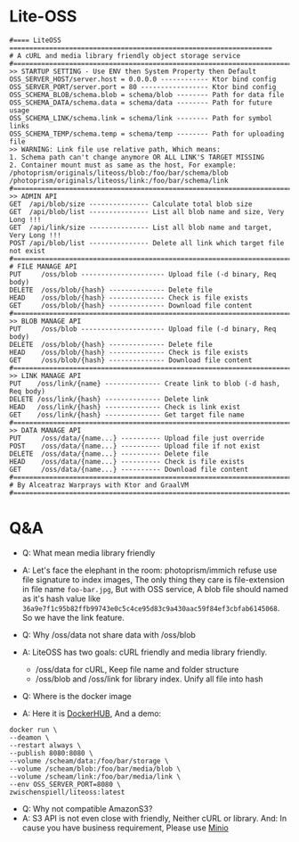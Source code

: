 # Lite-OSS

```text
#==== LiteOSS ==================================================================
# A cURL and media library friendly object storage service
#===============================================================================
>> STARTUP SETTING - Use ENV then System Property then Default
OSS_SERVER_HOST/server.host = 0.0.0.0 ------------ Ktor bind config
OSS_SERVER_PORT/server.port = 80 ----------------- Ktor bind config
OSS_SCHEMA_BLOB/schema.blob = schema/blob -------- Path for data file
OSS_SCHEMA_DATA/schema.data = schema/data -------- Path for future usage
OSS_SCHEMA_LINK/schema.link = schema/link -------- Path for symbol links
OSS_SCHEMA_TEMP/schema.temp = schema/temp -------- Path for uploading file
>> WARNING: Link file use relative path, Which means:
1. Schema path can't change anymore OR ALL LINK'S TARGET MISSING
2. Container mount must as same as the host, For example:
/photoprism/originals/liteoss/blob:/foo/bar/schema/blob
/photoprism/originals/liteoss/link:/foo/bar/schema/link
#===============================================================================
>> ADMIN API
GET  /api/blob/size --------------- Calculate total blob size
GET  /api/blob/list --------------- List all blob name and size, Very Long !!!
GET  /api/link/size --------------- List all blob name and target, Very Long !!!
POST /api/blob/list --------------- Delete all link which target file not exist
#===============================================================================
# FILE MANAGE API
PUT     /oss/blob --------------------- Upload file (-d binary, Req body)
DELETE  /oss/blob/{hash} -------------- Delete file
HEAD    /oss/blob/{hash} -------------- Check is file exists
GET     /oss/blob/{hash} -------------- Download file content
#===============================================================================
>> BLOB MANAGE API
PUT     /oss/blob --------------------- Upload file (-d binary, Req body)
DELETE  /oss/blob/{hash} -------------- Delete file
HEAD    /oss/blob/{hash} -------------- Check is file exists
GET     /oss/blob/{hash} -------------- Download file content
#===============================================================================
>> LINK MANAGE API
PUT    /oss/link/{name} -------------- Create link to blob (-d hash, Req body)
DELETE /oss/link/{hash} -------------- Delete link
HEAD   /oss/link/{hash} -------------- Check is link exist
GET    /oss/link/{hash} -------------- Get target file name
#===============================================================================
>> DATA MANAGE API
PUT     /oss/data/{name...} ---------- Upload file just override
POST    /oss/data/{name...} ---------- Upload file if not exist 
DELETE  /oss/data/{name...} ---------- Delete file
HEAD    /oss/data/{name...} ---------- Check is file exists
GET     /oss/data/{name...} ---------- Download file content
#===============================================================================
# By Alceatraz Warprays with Ktor and GraalVM
#===============================================================================
```

# Q&A

- Q: What mean media library friendly
- A: Let's face the elephant in the room: photoprism/immich refuse use file signature to index images, The only thing they care is file-extension in file name `foo-bar.jpg`, But with OSS service, A blob file should named as it's hash value like `36a9e7f1c95b82ffb99743e0c5c4ce95d83c9a430aac59f84ef3cbfab6145068`. So we have the link feature.


- Q: Why /oss/data not share data with /oss/blob
- A: LiteOSS has two goals: cURL friendly and media library friendly.
    - /oss/data for cURL, Keep file name and folder structure
    - /oss/blob and /oss/link for library index. Unify all file into hash


- Q: Where is the docker image
- A: Here it is [DockerHUB](https://hub.docker.com/repository/docker/zwischenspiell/liteoss), And a demo:

```shell
docker run \
--deamon \
--restart always \
--publish 8080:8080 \
--volume /scheam/data:/foo/bar/storage \
--volume /scheam/blob:/foo/bar/media/blob \
--volume /scheam/link:/foo/bar/media/link \
--env OSS_SERVER_PORT=8080 \
zwischenspiell/liteoss:latest
```

- Q: Why not compatible AmazonS3?
- A: S3 API is not even close with friendly, Neither cURL or library.
  And: In cause you have business requirement, Please use [Minio](https://min.io/)


